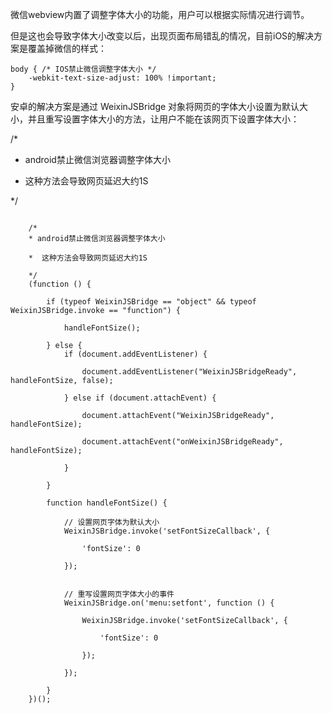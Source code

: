 微信webview内置了调整字体大小的功能，用户可以根据实际情况进行调节。

但是这也会导致字体大小改变以后，出现页面布局错乱的情况，目前iOS的解决方案是覆盖掉微信的样式：
```
body { /* IOS禁止微信调整字体大小 */
    -webkit-text-size-adjust: 100% !important;
}
```
安卓的解决方案是通过 WeixinJSBridge 对象将网页的字体大小设置为默认大小，并且重写设置字体大小的方法，让用户不能在该网页下设置字体大小：

/*
* android禁止微信浏览器调整字体大小

*  这种方法会导致网页延迟大约1S

*/
```

    /*
	* android禁止微信浏览器调整字体大小

	*  这种方法会导致网页延迟大约1S

	*/
    (function () {

        if (typeof WeixinJSBridge == "object" && typeof WeixinJSBridge.invoke == "function") {

            handleFontSize();

        } else {
            if (document.addEventListener) {

                document.addEventListener("WeixinJSBridgeReady", handleFontSize, false);

            } else if (document.attachEvent) {

                document.attachEvent("WeixinJSBridgeReady", handleFontSize);

                document.attachEvent("onWeixinJSBridgeReady", handleFontSize);

            }

        }

        function handleFontSize() {

            // 设置网页字体为默认大小
            WeixinJSBridge.invoke('setFontSizeCallback', {

                'fontSize': 0

            });


            // 重写设置网页字体大小的事件
            WeixinJSBridge.on('menu:setfont', function () {

                WeixinJSBridge.invoke('setFontSizeCallback', {

                    'fontSize': 0

                });

            });

        }
    })();
```